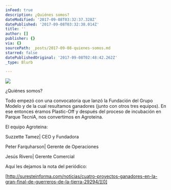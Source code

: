 ```yaml
---
inFeed: true
description: ¿Quiénes somos?
dateModified: '2017-09-08T03:32:37.328Z'
datePublished: '2017-09-08T03:32:38.014Z'
title: ''
author: []
publisher: {}
via: {}
sourcePath: _posts/2017-09-08-quienes-somos.md
starred: false
datePublishedOriginal: '2017-09-08T02:48:42.262Z'
_type: Blurb

---
```

![](https://the-grid-user-content.s3-us-west-2.amazonaws.com/e06b8767-ba36-4f7b-a4d2-d03d36c0209e.png)

¿Quiénes somos?

Todo empezó con una convocatoria que lanzó la Fundación del Grupo Modelo y de la cual resultamos ganadores (junto con otros tres equipos). En ese entonces éramos Plastic-Off y después del proceso de incubación en Parque TecniA, nos convertimos en Agroteina.

El equipo Agroteina:

Suzzette Tamez| CEO y Fundadora

Peter Farquharson| Gerente de Operaciones

Jesús Rivero| Gerente Comercial

Aquí les dejamos la nota del periódico:

[http://suresteinforma.com/noticias/cuatro-proyectos-ganadores-en-la-gran-final-de-guerreros-de-la-tierra-29294/][0]

[0]: http://suresteinforma.com/noticias/cuatro-proyectos-ganadores-en-la-gran-final-de-guerreros-de-la-tierra-29294/